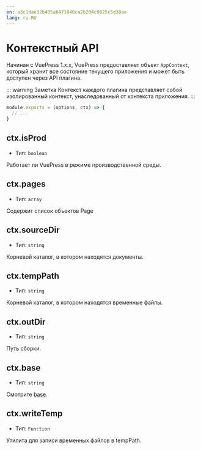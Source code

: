 ```yaml
---
en: a3c1dae32b405a6471840ca2b204c9825c5d38ae
lang: ru-RU
---
```


# Контекстный API

Начиная с VuePress 1.x.x, VuePress предоставляет объект `AppContext`, который хранит все состояние текущего приложения и может быть доступен через API плагина.

::: warning Заметка
Контекст каждого плагина представляет собой изолированный контекст, унаследованный от контекста приложения.
:::

```js
module.exports = (options, ctx) => {
  // ...
}
```

## ctx.isProd

- Тип: `boolean`

Работает ли VuePress в режиме производственной среды.

## ctx.pages

- Тип: `array`

Содержит список объектов Page

## ctx.sourceDir

- Тип: `string`

Корневой каталог, в котором находятся документы.

## ctx.tempPath

- Тип: `string`

Корневой каталог, в котором находятся временные файлы.

## ctx.outDir

- Тип: `string`

Путь сборки.

## ctx.base

- Тип: `string`

Смотрите [base](../config/README.md#base).

## ctx.writeTemp

- Тип: `Function`

Утилита для записи временных файлов в tempPath.
